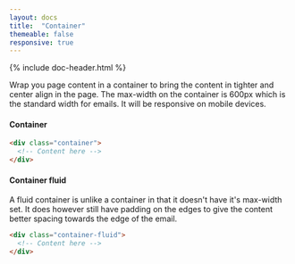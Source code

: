 ```yaml
---
layout: docs
title:  "Container"
themeable: false
responsive: true
---
```

{% include doc-header.html %}

Wrap you page content in a container to bring the content in tighter and center align in the page. The max-width on the container is 600px which is the standard width for emails. It will be responsive on mobile devices.

#### Container
```html
<div class="container">
  <!-- Content here -->
</div>
```

<div class="container">
  <!-- Content here -->
</div>

#### Container fluid

A fluid container is unlike a container in that it doesn't have it's max-width set. It does however still have padding on the edges to give the content better spacing towards the edge of the email.

```html
<div class="container-fluid">
  <!-- Content here -->
</div>
```

<div class="container-fluid">
  <!-- Content here -->
</div>
